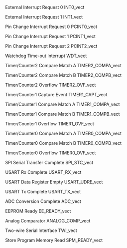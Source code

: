 
External Interrupt Request 0
INT0_vect

External Interrupt Request 1
INT1_vect

Pin Change Interrupt Request 0
PCINT0_vect

Pin Change Interrupt Request 1
PCINT1_vect

Pin Change Interrupt Request 2
PCINT2_vect

Watchdog Time-out Interrupt
WDT_vect

Timer/Counter2 Compare Match A
TIMER2_COMPA_vect

Timer/Counter2 Compare Match B
TIMER2_COMPB_vect

Timer/Counter2 Overflow
TIMER2_OVF_vect

Timer/Counter1 Capture Event
TIMER1_CAPT_vect

Timer/Counter1 Compare Match A
TIMER1_COMPA_vect

Timer/Counter1 Compare Match B
TIMER1_COMPB_vect

Timer/Counter1 Overflow
TIMER1_OVF_vect

Timer/Counter0 Compare Match A
TIMER0_COMPA_vect

Timer/Counter0 Compare Match B
TIMER0_COMPB_vect

Timer/Counter0 Overflow
TIMER0_OVF_vect

SPI Serial Transfer Complete
SPI_STC_vect

USART Rx Complete
USART_RX_vect

USART Data Register Empty
USART_UDRE_vect

USART Tx Complete
USART_TX_vect

ADC Conversion Complete
ADC_vect

EEPROM Ready
EE_READY_vect

Analog Comparator
ANALOG_COMP_vect

Two-wire Serial Interface
TWI_vect

Store Program Memory Read
SPM_READY_vect
